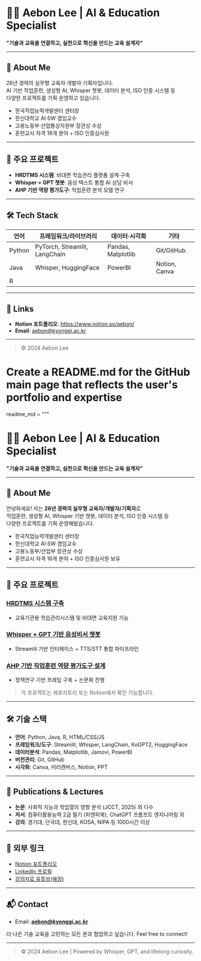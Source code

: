 # 👩‍💻 Aebon Lee | AI & Education Specialist

**"기술과 교육을 연결하고, 실천으로 혁신을 만드는 교육 설계자"**

---

## 🧩 About Me

26년 경력의 실무형 교육자·개발자·기획자입니다.  
AI 기반 직업훈련, 생성형 AI, Whisper 챗봇, 데이터 분석, ISO 인증 시스템 등  
다양한 프로젝트를 기획·운영하고 있습니다.

- 한국직업능력개발센터 센터장  
- 한신대학교 AI·SW 겸임교수  
- 고용노동부·산업통상자원부 장관상 수상  
- 훈련교사 자격 16개 분야 + ISO 인증심사원

---

## 📌 주요 프로젝트

- **HRDTMS 시스템**: 비대면 학습관리 플랫폼 설계·구축  
- **Whisper + GPT 챗봇**: 음성·텍스트 통합 AI 상담 비서  
- **AHP 기반 역량 평가도구**: 직업훈련 분석 모델 연구

---

## 🛠️ Tech Stack

| 언어 | 프레임워크/라이브러리 | 데이터·시각화 | 기타 |
|------|---------------------|---------------|------|
| Python | PyTorch, Streamlit, LangChain | Pandas, Matplotlib | Git/GitHub |
| Java | Whisper, HuggingFace | PowerBI | Notion, Canva |
| R |  |  |  |

---

## 🔗 Links

- **Notion 포트폴리오**: <https://www.notion.so/aebon/>  
- **Email**: aebon@kyonggi.ac.kr  

---

> © 2024 Aebon Lee


# Create a README.md for the GitHub main page that reflects the user's portfolio and expertise
readme_md = """
# 👩‍💻 Aebon Lee | AI & Education Specialist

**"기술과 교육을 연결하고, 실천으로 혁신을 만드는 교육 설계자"**

---

## 🧩 About Me

안녕하세요! 저는 **26년 경력의 실무형 교육자/개발자/기획자**로  
직업훈련, 생성형 AI, Whisper 기반 챗봇, 데이터 분석, ISO 인증 시스템 등  
다양한 프로젝트를 기획·운영해왔습니다.

- 한국직업능력개발센터 센터장  
- 한신대학교 AI·SW 겸임교수  
- 고용노동부/산업부 장관상 수상  
- 훈련교사 자격 16개 분야 + ISO 인증심사원 보유

---

## 📌 주요 프로젝트

### [HRDTMS 시스템 구축](#)
- 교육기관용 학습관리시스템 및 비대면 교육지원 기능

### [Whisper + GPT 기반 음성비서 챗봇](#)
- Streamlit 기반 인터페이스 + TTS/STT 통합 파이프라인

### [AHP 기반 직업훈련 역량 평가도구 설계](#)
- 정책연구 기반 프레임 구축 + 논문화 진행

> 각 프로젝트는 레포지토리 또는 Notion에서 확인 가능합니다.

---

## 🛠️ 기술 스택

- **언어**: Python, Java, R, HTML/CSS/JS  
- **프레임워크/도구**: Streamlit, Whisper, LangChain, KoGPT2, HuggingFace  
- **데이터분석**: Pandas, Matplotlib, Jamovi, PowerBI  
- **버전관리**: Git, GitHub  
- **시각화**: Canva, 미리캔버스, Notion, PPT

---

## 📝 Publications & Lectures

- **논문**: 사회적 지능과 학업열의 영향 분석 (JCCT, 2025) 외 다수  
- **저서**: 컴퓨터활용능력 2급 필기 (피앤피북), ChatGPT 프롬프트 엔지니어링 외  
- **강의**: 경기대, 단국대, 한신대, KOSA, NIPA 등 1000시간 이상

---

## 🔗 외부 링크

- [Notion 포트폴리오](https://www.notion.so/aebon/Aebon-s-Information-Career-7b97e044c1d7432ab8333af05e0ac968)
- [LinkedIn 프로필](#)
- [강의자료 유튜브(예정)](#)

---

## 📬 Contact

- Email: **aebon@kyonggi.ac.kr**

더 나은 기술 교육을 고민하는 모든 분과 협업하고 싶습니다.
Feel free to connect!

---

> © 2024 Aebon Lee | Powered by Whisper, GPT, and lifelong curiosity.
